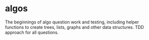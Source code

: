 # algos

The beginnings of algo question work and testing, including helper functions to create trees, lists, graphs and other data structures. TDD approach for all questions.
